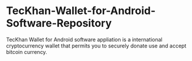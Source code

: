 TecKhan-Wallet-for-Android-Software-Repository
==============================================

TecKhan Wallet for Android software appliation is a international cryptocurrency wallet that permits you to securely donate use and accept bitcoin currency. 
